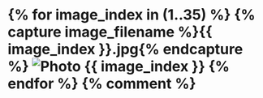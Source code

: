 <h1 class="welcome">

<b>
{% for image_index in (1..35) %}
  {% capture image_filename %}{{ image_index }}.jpg{% endcapture %}
  <img src="/assets/temporary/welcome/384-wide/{{ image_filename }}" srcset="/assets/temporary/welcome/384-wide/{{ image_filename }} 384w, /assets/temporary/welcome/512-wide/{{ image_filename }} 512w, /assets/temporary/welcome/768-wide/{{ image_filename }} 768w, /assets/temporary/welcome/1024-wide/{{ image_filename }} 1024w, /assets/temporary/welcome/1536-wide/{{ image_filename }} 1536w, /assets/temporary/welcome/2048-wide/{{ image_filename }} 2048w" sizes="100vw" alt="Photo {{ image_index }}" />
{% endfor %}
{% comment %}
  <img src="/assets/temporary/welcome/2048-wide/1.jpg" alt="" style="opacity: 0;" />
  <img src="/assets/temporary/welcome/2048-wide/2.jpg" alt="" style="opacity: 0;" />
  <img src="/assets/temporary/welcome/2048-wide/3.jpg" alt="" style="opacity: 0;" />
  <img src="/assets/temporary/welcome/2048-wide/4.jpg" alt="" style="opacity: 0;" />
  <!-- <img src="/assets/temporary/welcome/2048-wide/5.jpg" alt="" style="opacity: 0;" /> -->
  <!-- <img src="/assets/temporary/welcome/2048-wide/6.jpg" alt="" style="opacity: 0;" /> -->
  <img src="/assets/temporary/welcome/2048-wide/7.jpg" alt="" style="opacity: 0;" />
  <!-- <img src="/assets/temporary/welcome/2048-wide/8.jpg" alt="" style="opacity: 0;" /> -->
  <img src="/assets/temporary/welcome/2048-wide/9.jpg" alt="" style="opacity: 0;" />
  <img src="/assets/temporary/welcome/2048-wide/10.jpg" alt="" style="opacity: 0;" />
  <img src="/assets/temporary/welcome/2048-wide/11.jpg" alt="" style="opacity: 0;" />
  <img src="/assets/temporary/welcome/2048-wide/12.jpg" alt="" style="opacity: 0;" />
  <img src="/assets/temporary/welcome/2048-wide/13.jpg" alt="" style="opacity: 0;" />
  <img src="/assets/temporary/welcome/2048-wide/14.jpg" alt="" style="opacity: 0;" />
  <img src="/assets/temporary/welcome/2048-wide/15.jpg" alt="" style="opacity: 0;" />
  <img src="/assets/temporary/welcome/2048-wide/16.jpg" alt="" style="opacity: 0;" />
  <img src="/assets/temporary/welcome/2048-wide/17.jpg" alt="" style="opacity: 0;" />
  <img src="/assets/temporary/welcome/2048-wide/18.jpg" alt="" style="opacity: 0;" />
  <img src="/assets/temporary/welcome/2048-wide/19.jpg" alt="" style="opacity: 0;" />
  <!-- <img src="/assets/temporary/welcome/2048-wide/20.jpg" alt="" style="opacity: 0;" /> -->
  <img src="/assets/temporary/welcome/2048-wide/21.jpg" alt="" style="opacity: 0;" />
  <img src="/assets/temporary/welcome/2048-wide/22.jpg" alt="" style="opacity: 0;" />
  <img src="/assets/temporary/welcome/2048-wide/23.jpg" alt="" style="opacity: 0;" />
  <img src="/assets/temporary/welcome/2048-wide/24.jpg" alt="" style="opacity: 0;" />
  <img src="/assets/temporary/welcome/2048-wide/25.jpg" alt="" style="opacity: 0;" />
  <img src="/assets/temporary/welcome/2048-wide/26.jpg" alt="" style="opacity: 0;" />
  <img src="/assets/temporary/welcome/2048-wide/27.jpg" alt="" style="opacity: 0;" />
  <img src="/assets/temporary/welcome/2048-wide/28.jpg" alt="" style="opacity: 0;" />
  <img src="/assets/temporary/welcome/2048-wide/29.jpg" alt="" style="opacity: 0;" />
  <img src="/assets/temporary/welcome/2048-wide/30.jpg" alt="" style="opacity: 0;" />
  <img src="/assets/temporary/welcome/2048-wide/31.jpg" alt="" style="opacity: 0;" />
  <img src="/assets/temporary/welcome/2048-wide/32.jpg" alt="" style="opacity: 0;" />
  <img src="/assets/temporary/welcome/2048-wide/33.jpg" alt="" style="opacity: 0;" />
  <img src="/assets/temporary/welcome/2048-wide/34.jpg" alt="" style="opacity: 0;" />
  <img src="/assets/temporary/welcome/2048-wide/35.jpg" alt="" style="opacity: 0;" />
{% endcomment %}
</b>

<span style="opacity: 0;">

{% for message in page.welcome %}
  <em data-message="{{ message }}">{{ message }}</em>
{% endfor %}

  <svg class="sun" width="29" height="37" clip-rule="evenodd" fill-rule="evenodd" image-rendering="optimizeQuality" shape-rendering="geometricPrecision" text-rendering="geometricPrecision" viewBox="0 0 285 356.25" xmlns="http://www.w3.org/2000/svg"><path d="m143 74c37 0 68 31 68 69 0 37-31 68-68 68-38 0-69-31-69-68 0-38 31-69 69-69zm0 8c33 0 60 27 60 61 0 33-27 60-60 60-34 0-61-27-61-60 0-34 27-61 61-61z"/><path d="m136 66c10-33-19-17 4-66-9 44 23 42 12 66-6 0-11 0-16 0z"/><path d="m84 94c-16-32-26 1-44-50 25 37 46 13 55 38-4 4-8 7-11 12z"/><path d="m66 149c-33-10-17 19-66-4 44 9 42-23 66-12z"/><path d="m94 201c-32 17 1 26-50 44 37-25 13-46 38-55 4 4 7 8 12 11z"/><path d="m149 219c-10 33 19 17-4 66 9-44-23-42-12-66z"/><path d="m201 192c17 31 26-2 44 50-25-38-46-14-55-39 4-3 8-7 11-11z"/><path d="m219 136c33 10 17-19 66 4-44-9-42 23-66 12 0-6 0-11 0-16z"/><path d="m192 84c31-16-2-26 50-44-38 25-14 46-39 55-3-4-7-8-11-11z"/></svg>
  <svg class="leaf" width="26" height="23" clip-rule="evenodd" fill-rule="evenodd" image-rendering="optimizeQuality" shape-rendering="geometricPrecision" text-rendering="geometricPrecision" viewBox="0 0 262 226.25" xmlns="http://www.w3.org/2000/svg"><path d="m38 127c100 52 126-64 224-98-35-2-55-14-102 7 35-19 62-14 97-10-105-47-184-35-219 80-22 24-25 41-37 61-1 2-5 17 10 13 8-26 17-52 27-66 18-16 37-43 68-55-40 19-58 56-68 68z"/></svg>
  <svg class="waves" width="10" height="13"  viewBox="0 0 100 125" xmlns="http://www.w3.org/2000/svg"><path d="m84.627264 992.40056c-1.664553-.01-3.263974.4712-4.656854 1.2403-.008 0-.0161.01-.024.013-5.36588 3.0714-6.85401 9.38604-8.22262 11.48844-2.20476 3.3087-6.11752 3.9262-9.6267 3.4568-1.31795-.2078-2.54677-.5937-3.53507-1.2199-.97414-.6171-1.73964-1.5194-2.04808-2.4661-.15393-.4723-.20244-.9722-.14043-1.4242.0615-.4481.23966-.8795.49118-1.2048.24857-.3216.6009-.5739.94818-.6892.34134-.1133.74057-.1091 1.04204 0 .26484.094.52549.2927.68774.5223.16217.2296.26139.5413.26182.8226.004 2.03 2.83651 2.5111 3.51108.5966.85295-2.4253.5346-5.13614-.85677-7.29804-1.39147-2.1614-3.72743-3.5737-6.28819-3.8019-1.92029-.1709-3.78202.3272-5.37387 1.2062-.008.01-.0163.01-.0244.014-5.36488 3.0709-6.85312 9.38314-8.22155 11.48674-1.77603 2.6665-4.66092 3.5832-7.5504 3.5943h-.14609c-.64933 0-1.29801-.052-1.93339-.1375-1.31727-.208-2.54514-.5937-3.53259-1.2196-.97425-.6171-1.73968-1.5189-2.04808-2.4656-.15399-.4726-.20279-.9723-.1408-1.4242.0615-.4482.23988-.8799.49121-1.2047.24858-.3216.60058-.5718.94815-.6873.34093-.1131.74018-.1089 1.04204 0 .26548.095.52599.2918.6881.5213.16219.2296.26176.5416.26219.8227.003 2.0304 2.83633 2.5126 3.51108.5975.85294-2.4253.53465-5.13794-.85678-7.29914-1.39145-2.1615-3.72768-3.5736-6.28818-3.8018-.48002-.043-.95659-.044-1.42596-.01l.005-.021c-1.40845.1093-2.75385.555-3.94758 1.2139-.008.01-.0163.01-.0243.014-5.36651 3.072-6.85418 9.38754-8.22296 11.48924-2.18498 3.4637-8.2595 3.191-8.38143 7.201h4.05627 82.211404 3.732326c-1.245488-5.3932-7.736543-2.8443-9.313001-7.418-.153967-.4726-.202766-.972-.140796-1.4238.06148-.4483.239858-.8803.491189-1.2051.248584-.3216.600566-.5729.948176-.6889.341088-.1133.740478-.1082 1.042378 0 .264845.095.52548.2916.687758.5212.162278.2298.261737.5424.262171.8241.0049 2.0296 2.836616 2.5104 3.511077.596.852945-2.4253.534622-5.13634-.856775-7.29824-1.391506-2.1617-3.727575-3.5745-6.28818-3.8029-.240003-.021-.479229-.032-.717027-.033z" fill-rule="evenodd" transform="translate(0 -952.36216)"/></svg>
  <svg style="transform: rotate(90deg); margin-left: -0.5em;" class="leaf" width="26" height="23" clip-rule="evenodd" fill-rule="evenodd" image-rendering="optimizeQuality" shape-rendering="geometricPrecision" text-rendering="geometricPrecision" viewBox="0 0 262 226.25" xmlns="http://www.w3.org/2000/svg"><path d="m38 127c100 52 126-64 224-98-35-2-55-14-102 7 35-19 62-14 97-10-105-47-184-35-219 80-22 24-25 41-37 61-1 2-5 17 10 13 8-26 17-52 27-66 18-16 37-43 68-55-40 19-58 56-68 68z"/></svg>

</span>



</h1>


